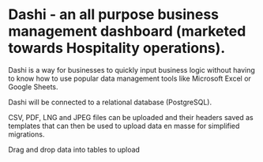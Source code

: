 # Dashi - an all purpose business management dashboard (marketed towards Hospitality operations).

Dashi is a way for businesses to quickly input business logic without having to know how to use popular data management tools like Microsoft Excel or Google Sheets. 

Dashi will be connected to a relational database (PostgreSQL).

CSV, PDF, LNG and JPEG files can be uploaded and their headers saved as templates that can then be used to upload data en masse for simplified migrations.

Drag and drop data into tables to upload
